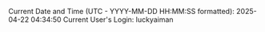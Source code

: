 Current Date and Time (UTC - YYYY-MM-DD HH:MM:SS formatted): 2025-04-22 04:34:50
Current User's Login: luckyaiman
